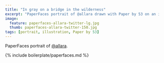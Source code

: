 ```yaml
---
title: "In gray on a bridge in the wilderness"
excerpt: "PaperFaces portrait of @allara drawn with Paper by 53 on an iPad."
image: 
  feature: paperfaces-allara-twitter-lg.jpg
  thumb: paperfaces-allara-twitter-150.jpg
tags: [portrait, illustration, Paper by 53]
---
```


PaperFaces portrait of [@allara](http://twitter.com/allara).

{% include boilerplate/paperfaces.md %}